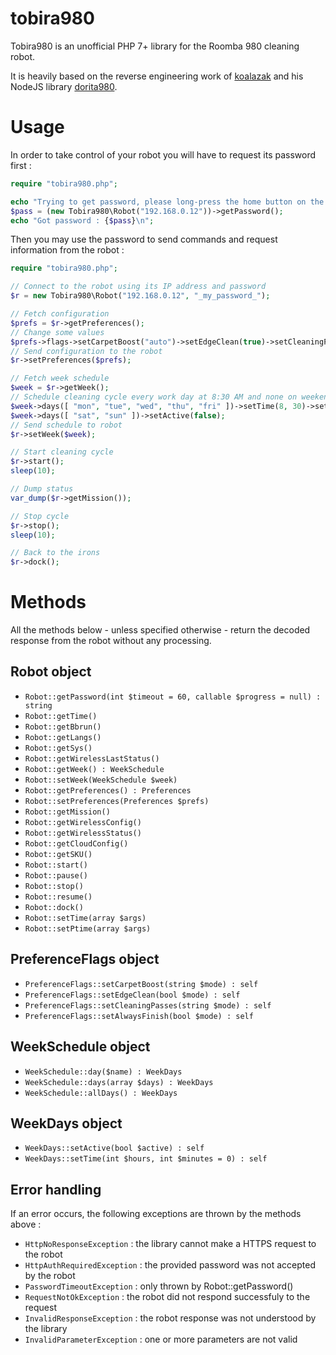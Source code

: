 # tobira980

Tobira980 is an unofficial PHP 7+ library for the Roomba 980 cleaning robot.

It is heavily based on the reverse engineering work of [koalazak](https://github.com/koalazak) and his NodeJS library [dorita980](https://github.com/koalazak/dorita980).

# Usage

In order to take control of your robot you will have to request its password first :

```php
require "tobira980.php";

echo "Trying to get password, please long-press the home button on the robot until you hear a signal ...\n";
$pass = (new Tobira980\Robot("192.168.0.12"))->getPassword();
echo "Got password : {$pass}\n";
```

Then you may use the password to send commands and request information from the robot :

```php
require "tobira980.php";

// Connect to the robot using its IP address and password
$r = new Tobira980\Robot("192.168.0.12", "_my_password_");

// Fetch configuration
$prefs = $r->getPreferences();
// Change some values
$prefs->flags->setCarpetBoost("auto")->setEdgeClean(true)->setCleaningPasses("auto")->setAlwaysFinish(true);
// Send configuration to the robot
$r->setPreferences($prefs);

// Fetch week schedule
$week = $r->getWeek();
// Schedule cleaning cycle every work day at 8:30 AM and none on weekends
$week->days([ "mon", "tue", "wed", "thu", "fri" ])->setTime(8, 30)->setActive();
$week->days([ "sat", "sun" ])->setActive(false);
// Send schedule to robot
$r->setWeek($week);

// Start cleaning cycle
$r->start();
sleep(10);

// Dump status
var_dump($r->getMission());

// Stop cycle
$r->stop();
sleep(10);

// Back to the irons
$r->dock();
```

# Methods

All the methods below - unless specified otherwise - return the decoded response from the robot without any processing.

## Robot object

- `Robot::getPassword(int $timeout = 60, callable $progress = null) : string`
- `Robot::getTime()`
- `Robot::getBbrun()`
- `Robot::getLangs()`
- `Robot::getSys()`
- `Robot::getWirelessLastStatus()`
- `Robot::getWeek() : WeekSchedule`
- `Robot::setWeek(WeekSchedule $week)`
- `Robot::getPreferences() : Preferences`
- `Robot::setPreferences(Preferences $prefs)`
- `Robot::getMission()`
- `Robot::getWirelessConfig()`
- `Robot::getWirelessStatus()`
- `Robot::getCloudConfig()`
- `Robot::getSKU()`
- `Robot::start()`
- `Robot::pause()`
- `Robot::stop()`
- `Robot::resume()`
- `Robot::dock()`
- `Robot::setTime(array $args)`
- `Robot::setPtime(array $args)`

## PreferenceFlags object

- `PreferenceFlags::setCarpetBoost(string $mode) : self`
- `PreferenceFlags::setEdgeClean(bool $mode) : self`
- `PreferenceFlags::setCleaningPasses(string $mode) : self`
- `PreferenceFlags::setAlwaysFinish(bool $mode) : self`

## WeekSchedule object

- `WeekSchedule::day($name) : WeekDays`
- `WeekSchedule::days(array $days) : WeekDays`
- `WeekSchedule::allDays() : WeekDays`

## WeekDays object

- `WeekDays::setActive(bool $active) : self`
- `WeekDays::setTime(int $hours, int $minutes = 0) : self`

## Error handling

If an error occurs, the following exceptions are thrown by the methods above :

- `HttpNoResponseException` : the library cannot make a HTTPS request to the robot
- `HttpAuthRequiredException` : the provided password was not accepted by the robot
- `PasswordTimeoutException` : only thrown by Robot::getPassword()
- `RequestNotOkException` : the robot did not respond successfuly to the request
- `InvalidResponseException` : the robot response was not understood by the library
- `InvalidParameterException` : one or more parameters are not valid